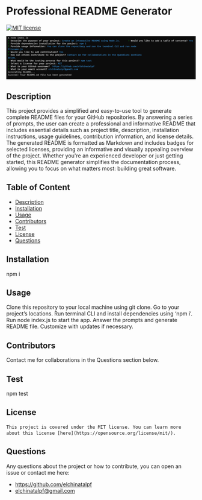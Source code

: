 
  # Professional README Generator
  [![MIT license](https://img.shields.io/badge/License-MIT-blue.svg)](https://opensource.org/license/mit/)
  
  ![Prompts to Generate a README](./images/README%20Generator%20Prompts.png)
  ## Description
  
  This project provides a simplified and easy-to-use tool to generate complete README files for your GitHub repositories. By answering a series of prompts, the user can create a professional and informative README that includes essential details such as project title, description, installation instructions, usage guidelines, contribution information, and license details. The generated README is formatted as Markdown and includes badges for selected licenses, providing an informative and visually appealing overview of the project. Whether you're an experienced developer or just getting started, this README generator simplifies the documentation process, allowing you to focus on what matters most: building great software.
  
  
  ## Table of Content
  * [Description](#description)
  * [Installation](#installation)
  * [Usage](#usage)
  * [Contributors](#contributors)
  * [Test](#test)
  * [License](#license)
  * [Questions](#questions)
  
  
  ## Installation
  
  npm i
  
  ## Usage
  
  Clone this repository to your local machine using git clone. Go to your project’s locations. Run terminal CLI and install dependencies using ‘npm i’. Run node index.js to start the app. Answer the prompts and generate README file. Customize with updates if necessary.
  
  ## Contributors
  
  Contact me for collaborations in the Questions section below.
  
  ## Test
  
  npm test
  
  ## License

    This project is covered under the MIT license. You can learn more about this license [here](https://opensource.org/license/mit/).
  
  ## Questions
  
  Any questions about the project or how to contribute, you can open an issue or contact me here:
  * https://github.com/elchinatalpf
  * elchinatalpf@gmail.com
  